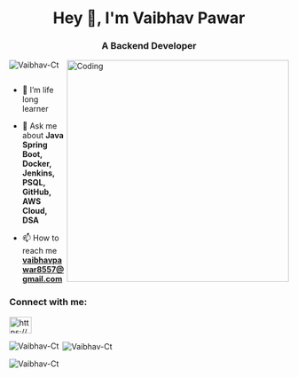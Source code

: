 <h1 align="center">Hey 👋, I'm Vaibhav Pawar</h1>
<h3 align="center">A Backend Developer</h3>
<img align="right" alt="Coding" width="400" src="https://media.tenor.com/C9qukZqPPS4AAAAC/coding-typing.gif">
<p align="left"> <img src="https://komarev.com/ghpvc/?username=Vaibhav-Ct&label=Profile%20views&color=0e75b6&style=flat" alt="Vaibhav-Ct" /> </p>

<p align="left"> <a href="https://twitter.com/" target="blank"><img src="https://img.shields.io/twitter/follow/?logo=twitter&style=for-the-badge" alt="" /></a> </p>

- 🌱 I’m life long learner

- 💬 Ask me about **Java Spring Boot, Docker, Jenkins, PSQL, GitHub, AWS Cloud, DSA**

- 📫 How to reach me **vaibhavpawar8557@gmail.com**

<h3 align="left">Connect with me:</h3>
<p align="left">
<a href="https://linkedin.com/in/https://www.linkedin.com/in/vaibhav-pawar-6109a0220/" target="blank"><img align="center" src="https://raw.githubusercontent.com/rahuldkjain/github-profile-readme-generator/master/src/images/icons/Social/linked-in-alt.svg" alt="https://www.linkedin.com/in/vaibhav-pawar-6109a0220/" height="30" width="40" /></a>
</p>

<p><img align="left" src="https://github-readme-stats.vercel.app/api/top-langs?username=Vaibhav-Ct&show_icons=true&locale=en&layout=compact" alt="Vaibhav-Ct" /></p>

<p>&nbsp;<img align="center" src="https://github-readme-stats.vercel.app/api?username=Vaibhav-Ct&show_icons=true&locale=en" alt="Vaibhav-Ct" /></p>

<p><img align="center" src="https://github-readme-streak-stats.herokuapp.com/?user=Vaibhav-Ct&" alt="Vaibhav-Ct" /></p>

